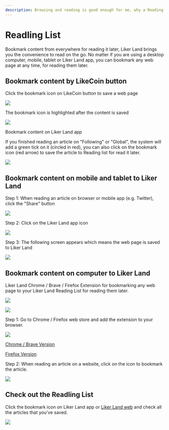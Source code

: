 ```yaml
---
description: Browsing and reading is good enough for me, why a Reading List?
---
```


# Readling List

Bookmark content from everywhere for reading it later, Liker Land brings you the convenience to read on the go. No matter if you are using a desktop computer, mobile, tablet or Liker Land app, you can bookmark any web page at any time, for reading them later.

## Bookmark content by LikeCoin button

Click the bookmark icon on LikeCoin button to save a web page&#x20;

![](../../.gitbook/assets/likecoin-button-save-later-1.png)

The bookmark icon is highlighted after the content is saved

![](../../.gitbook/assets/likecoin-button-save-later-2.png)

Bookmark content on Liker Land app


If you finished reading an article on "Following" or "Global", the system will add a green tick on it (circled in red), you can also click on the bookmark icon (red arrow) to save the article to Reading list for read it later.

![](../../.gitbook/assets/saveitlater-en.png)

## Bookmark content on mobile and tablet to Liker Land

Step 1: When reading an article on browser or mobile app (e.g. Twitter), click the "Share" button

![](https://gblobscdn.gitbook.com/assets%2F-LL4mdaVjNgL6A1--PV0%2F-MF-k0N8KQO1RK3mjec0%2F-MF-n53DS3rtisxWw5HN%2Flikecoin-button-save-later-6.png?alt=media\&token=93a0a381-1837-425b-8877-f2a8eef2a694)

Step 2: Click on the Liker Land app icon

![](https://gblobscdn.gitbook.com/assets%2F-LL4mdaVjNgL6A1--PV0%2F-MF-k0N8KQO1RK3mjec0%2F-MF-nBS9AEUzIBmkOgL2%2Flikecoin-button-save-later-7.png?alt=media\&token=9a88e7d5-ec9a-4350-b4a0-12133e47a35d)

Step 3: The following screen appears which means the web page is saved to Liker Land

![](https://gblobscdn.gitbook.com/assets%2F-LL4mdaVjNgL6A1--PV0%2F-MF-k0N8KQO1RK3mjec0%2F-MF-nKi0-4O7XXTIOb2l%2Flikecoin-button-save-later-8.png?alt=media\&token=2bcb27be-8642-48d8-818b-89363e7488a0)

## Bookmark content on computer to Liker Land

Liker Land Chrome / Brave / Firefox Extension for bookmarking any web page to your Liker Land Reading List for reading them later.

![](https://gblobscdn.gitbook.com/assets%2F-LL4mdaVjNgL6A1--PV0%2F-M0XdKCUKxBBh31p83aF%2F-M0XgZRCTUOiwQgJ4B6Y%2FLiker%20Land%20Firefox%201.jpg?alt=media\&token=ddaf37c2-f2e3-4aa5-9d0e-9b9346faf7f9)

![](../../.gitbook/assets/liker-land-firefox-2.jpg)

Step 1: Go to Chrome / Firefox web store and add the extension to your browser.

![](../../.gitbook/assets/youtbe-en.png)

[Chrome / Brave Version](https://chrome.google.com/webstore/detail/liker-land/cjjcemdmkddjbofomfgjedpiifpgkjhe)

[Firefox Version](https://addons.mozilla.org/en-US/firefox/addon/liker-land/?src=search)

Step 2: When reading an article on a website, click on the icon to bookmark the article.

![](../../.gitbook/assets/liker-land-firefox-3.png)

## Check out the Readling List

Click the bookmark icon on Liker Land app or [Liker Land web](https://liker.land/bookmarks) and check all the articles that you've saved.

![](../../.gitbook/assets/likecoin-button-save-later-9-en.png)
